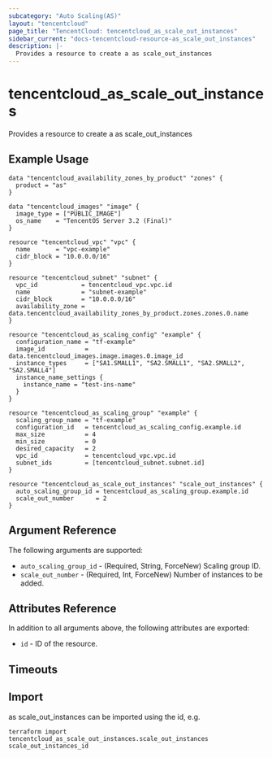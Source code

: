 ```yaml
---
subcategory: "Auto Scaling(AS)"
layout: "tencentcloud"
page_title: "TencentCloud: tencentcloud_as_scale_out_instances"
sidebar_current: "docs-tencentcloud-resource-as_scale_out_instances"
description: |-
  Provides a resource to create a as scale_out_instances
---
```


# tencentcloud_as_scale_out_instances

Provides a resource to create a as scale_out_instances

## Example Usage

```hcl
data "tencentcloud_availability_zones_by_product" "zones" {
  product = "as"
}

data "tencentcloud_images" "image" {
  image_type = ["PUBLIC_IMAGE"]
  os_name    = "TencentOS Server 3.2 (Final)"
}

resource "tencentcloud_vpc" "vpc" {
  name       = "vpc-example"
  cidr_block = "10.0.0.0/16"
}

resource "tencentcloud_subnet" "subnet" {
  vpc_id            = tencentcloud_vpc.vpc.id
  name              = "subnet-example"
  cidr_block        = "10.0.0.0/16"
  availability_zone = data.tencentcloud_availability_zones_by_product.zones.zones.0.name
}

resource "tencentcloud_as_scaling_config" "example" {
  configuration_name = "tf-example"
  image_id           = data.tencentcloud_images.image.images.0.image_id
  instance_types     = ["SA1.SMALL1", "SA2.SMALL1", "SA2.SMALL2", "SA2.SMALL4"]
  instance_name_settings {
    instance_name = "test-ins-name"
  }
}

resource "tencentcloud_as_scaling_group" "example" {
  scaling_group_name = "tf-example"
  configuration_id   = tencentcloud_as_scaling_config.example.id
  max_size           = 4
  min_size           = 0
  desired_capacity   = 2
  vpc_id             = tencentcloud_vpc.vpc.id
  subnet_ids         = [tencentcloud_subnet.subnet.id]
}

resource "tencentcloud_as_scale_out_instances" "scale_out_instances" {
  auto_scaling_group_id = tencentcloud_as_scaling_group.example.id
  scale_out_number      = 2
}
```

## Argument Reference

The following arguments are supported:

* `auto_scaling_group_id` - (Required, String, ForceNew) Scaling group ID.
* `scale_out_number` - (Required, Int, ForceNew) Number of instances to be added.

## Attributes Reference

In addition to all arguments above, the following attributes are exported:

* `id` - ID of the resource.



## Timeouts

<no value>


## Import

as scale_out_instances can be imported using the id, e.g.

```
terraform import tencentcloud_as_scale_out_instances.scale_out_instances scale_out_instances_id
```


